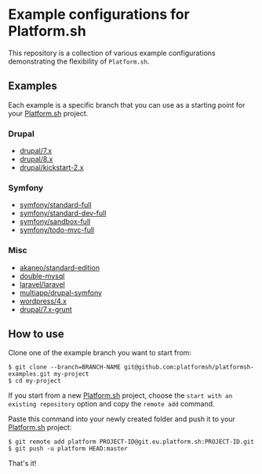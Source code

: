 
# Example configurations for Platform.sh

This repository is a collection of various example configurations demonstrating the flexibility of `Platform.sh`.

## Examples

Each example is a specific branch that you can use as a starting point for your [Platform.sh](https://platform.sh) project.

### Drupal

* [drupal/7.x](https://github.com/platformsh/platformsh-examples/tree/drupal/7.x)
* [drupal/8.x](https://github.com/platformsh/platformsh-examples/tree/drupal/8.x)
* [drupal/kickstart-2.x](https://github.com/platformsh/platformsh-examples/tree/drupal/kickstart-2.x)

### Symfony

* [symfony/standard-full](https://github.com/platformsh/platformsh-examples/tree/symfony/standard-full)
* [symfony/standard-dev-full](https://github.com/platformsh/platformsh-examples/tree/symfony/standard-dev-full)
* [symfony/sandbox-full](https://github.com/platformsh/platformsh-examples/tree/symfony/cmf-sandbox-full)
* [symfony/todo-mvc-full](https://github.com/platformsh/platformsh-examples/tree/symfony/todo-mvc-full)

### Misc

* [akaneo/standard-edition](https://github.com/platformsh/platformsh-examples/tree/akeneo/standard-edition)
* [double-mysql](https://github.com/platformsh/platformsh-examples/tree/double-mysql)
* [laravel/laravel](https://github.com/platformsh/platformsh-examples/tree/laravel/laravel)
* [multiapp/drupal-symfony](https://github.com/platformsh/platformsh-examples/tree/multiapp/drupal-symfony)
* [wordpress/4.x](https://github.com/platformsh/platformsh-examples/tree/wordpress/4.x)
* [drupal/7.x-grunt](https://github.com/platformsh/platformsh-examples/tree/drupal/7.x-grunt)

## How to use

Clone one of the example branch you want to start from:

    $ git clone --branch=BRANCH-NAME git@github.com:platformsh/platformsh-examples.git my-project
    $ cd my-project

If you start from a new [Platform.sh](https://platform.sh) project, choose the ``start with an existing repository`` option and copy the ``remote add`` command. 

Paste this command into your newly created folder and push it to your [Platform.sh](https://platform.sh) project:

    $ git remote add platform PROJECT-ID@git.eu.platform.sh:PROJECT-ID.git
    $ git push -u platform HEAD:master


That's it!

